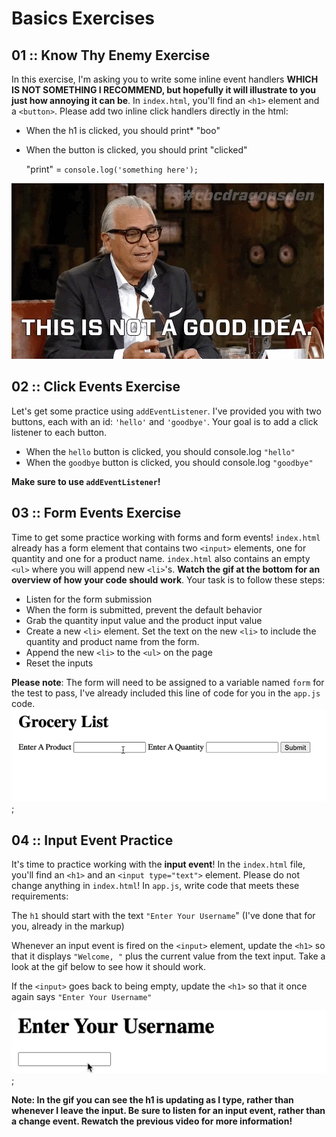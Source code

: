 # Basics Exercises
## 01 :: Know Thy Enemy Exercise
In this exercise, I'm asking you to write some inline event handlers **WHICH IS NOT SOMETHING I RECOMMEND, but hopefully it will illustrate to you just how annoying it can be**. In `index.html`, you'll find an `<h1>` element and a `<button>`.  Please add two inline click handlers directly in the html:
* When the h1 is clicked, you should print*  "boo"
* When the button is clicked, you should print "clicked"

    "print" = `console.log('something here');` 

 ![exercise01-img1](./assets/exercise01-img1.gif)

## 02 :: Click Events Exercise
Let's get some practice using `addEventListener`. I've provided you with two buttons, each with an id: `'hello'` and `'goodbye'`.  Your goal is to add a click listener to each button. 
* When the `hello` button is clicked, you should console.log `"hello"`
* When the `goodbye` button is clicked, you should console.log `"goodbye"`

**Make sure to use `addEventListener`!**

## 03 :: Form Events Exercise
Time to get some practice working with forms and form events! `index.html` already has a form element that contains two `<input>` elements, one for quantity and one for a product name.  `index.html` also contains an empty `<ul>` where you will append new `<li>`'s.  **Watch the gif at the bottom for an overview of how your code should work**. Your task is to follow these steps:
* Listen for the form submission
* When the form is submitted, prevent the default behavior
* Grab the quantity input value and the product input value
* Create a new `<li>` element.  Set the text on the new `<li>` to include the quantity and product name from the form.
* Append the new `<li>` to the `<ul>` on the page
* Reset the inputs

**Please note**:
The form will need to be assigned to a variable named `form` for the test to pass, I've already included this line of code for you in the `app.js` code.
![exercise02-img1](./assets/exercise02-img1.gif);

## 04 :: Input Event Practice
It's time to practice working with the **input event**!  In the `index.html` file, you'll find an `<h1>` and an `<input type="text">` element.  Please do not change anything in `index.html`!  In `app.js`, write code that meets these requirements:

The `h1` should start with the text `"Enter Your Username`" (I've done that for you, already in the markup)

Whenever an input event is fired on the `<input>` element, update the `<h1>` so that it displays `"Welcome, "` plus the current value from the text input.  Take a look at the gif below to see how it should work.

If the `<input>` goes back to being empty, update the `<h1>` so that it once again says `"Enter Your Username"`

![exercise03-img1](./assets/exercise03-img1.gif);

**Note: In the gif you can see the h1 is updating as I type, rather than whenever I leave the input.  Be sure to listen for an input event, rather than a change event.  Rewatch the previous video for more information!**